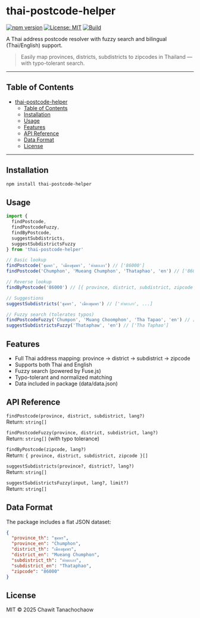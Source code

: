 # thai-postcode-helper

[![npm version](https://img.shields.io/npm/v/thai-postcode-helper)](https://www.npmjs.com/package/thai-postcode-helper)
[![License: MIT](https://img.shields.io/badge/license-MIT-green.svg)](LICENSE)
[![Build](https://img.shields.io/github/actions/workflow/status/Chawit-hart/thai-postcode-helper/ci.yml?label=build)](https://github.com/Chawit-hart/thai-postcode-helper/actions)

A Thai address postcode resolver with fuzzy search and bilingual (Thai/English) support.

> Easily map provinces, districts, subdistricts to zipcodes in Thailand — with typo-tolerant search.

---


## Table of Contents

- [thai-postcode-helper](#thai-postcode-helper)
  - [Table of Contents](#table-of-contents)
  - [Installation](#installation)
  - [Usage](#usage)
  - [Features](#features)
  - [API Reference](#api-reference)
  - [Data Format](#data-format)
  - [License](#license)

---

## Installation

```bash
npm install thai-postcode-helper
```

## Usage

```js
import {
  findPostcode,
  findPostcodeFuzzy,
  findByPostcode,
  suggestSubdistricts,
  suggestSubdistrictsFuzzy
} from 'thai-postcode-helper'

// Basic lookup
findPostcode('ชุมพร', 'เมืองชุมพร', 'ท่าตะเภา') // ['86000']
findPostcode('Chumphon', 'Mueang Chumphon', 'Thataphao', 'en') // ['86000']

// Reverse lookup
findByPostcode('86000') // [{ province, district, subdistrict, zipcode }]

// Suggestions
suggestSubdistricts('ชุมพร', 'เมืองชุมพร') // ['ท่าตะเภา', ...]

// Fuzzy search (tolerates typos)
findPostcodeFuzzy('Chumpon', 'Muang Choomphon', 'Tha Tapao', 'en') // ['86000']
suggestSubdistrictsFuzzy('Thataphaw', 'en') // ['Tha Taphao']
```

## Features
 - Full Thai address mapping: province → district → subdistrict → zipcode
 - Supports both Thai and English
 - Fuzzy search (powered by Fuse.js)
 - Typo-tolerant and normalized matching
 - Data included in package (data/data.json)

## API Reference

`findPostcode(province, district, subdistrict, lang?)` <br>
Return: `string[]`

`findPostcodeFuzzy(province, district, subdistrict, lang?)` <br>
Return: `string[]` (with typo tolerance)

`findByPostcode(zipcode, lang?)` <br>
Return: `{ province, district, subdistrict, zipcode }[]` 

`suggestSubdistricts(province?, district?, lang?)` <br>
Return: `string[]`

`suggestSubdistrictsFuzzy(input, lang?, limit?)` <br>
Return: `string[]`

## Data Format
The package includes a flat JSON dataset:
```json
{
  "province_th": "ชุมพร",
  "province_en": "Chumphon",
  "district_th": "เมืองชุมพร",
  "district_en": "Mueang Chumphon",
  "subdistrict_th": "ท่าตะเภา",
  "subdistrict_en": "Thataphao",
  "zipcode": "86000"
}
```
## License
MIT © 2025 Chawit Tanachochaow